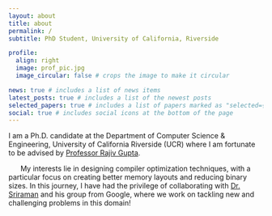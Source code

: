 ```yaml
---
layout: about
title: about
permalink: /
subtitle: PhD Student, University of California, Riverside

profile:
  align: right
  image: prof_pic.jpg
  image_circular: false # crops the image to make it circular

news: true # includes a list of news items
latest_posts: true # includes a list of the newest posts
selected_papers: true # includes a list of papers marked as "selected={true}"
social: true # includes social icons at the bottom of the page
---
```


I am a Ph.D. candidate at the Department of Computer Science & Engineering, University of California Riverside (UCR) where I am fortunate to be advised by [Professor Rajiv Gupta](http://www.cs.ucr.edu/~gupta/).

&nbsp;&nbsp;&nbsp;&nbsp;&nbsp;&nbsp;My interests lie in designing compiler optimization techniques, with a particular focus on creating better memory layouts and reducing binary sizes. In this journey, I have had the privilege of collaborating with [Dr. Sriraman](https://research.google/people/author37618/?&type=google&type=other) and his group from Google, where we work on tackling new and challenging problems in this domain!
